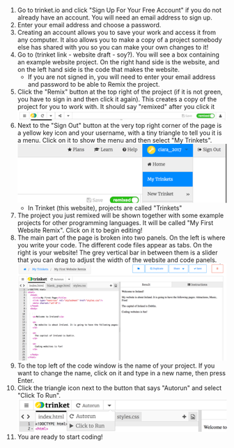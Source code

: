 1. Go to trinket.io and click "Sign Up For Your Free Account" if you do not already have an account. You will need an email address to sign up. 
2. Enter your email address and choose a password.
3. Creating an account allows you to save your work and access it from any computer. It also allows you to make a copy of a project somebody else has shared with you so you can make your own changes to it!
4. Go to \(trinket link - website draft - soy?\). You will see a box containing an example website project. On the right hand side is the website, and on the left hand side is the code that makes the website.
   * If you are not signed in, you will need to enter your email address and password to be able to Remix the project.
5. Click the "Remix" button at the top right of the project (if it is not green, you have to sign in and then click it again). This creates a copy of the project for you to work with. It should say "remixed" after you click it ![](/assets/remixedWide.png)
6. Next to the "Sign Out" button at the very top right corner of the page is a yellow key icon and your username, with a tiny triangle to tell you it is a menu. Click on it to show the menu and then select "My Trinkets". ![](/assets/MyTrinketsMenu.png)
   * In Trinket \(this website\), projects are called "Trinkets"
7. The project you just remixed will be shown together with some example projects for other programming languages. It will be called "My First Website Remix". Click on it to begin editing!
8. The main part of the page is broken into two panels. On the left is where you write your code. The different code files appear as tabs. On the right is your website! The grey vertical bar in between them is a slider that you can drag to adjust the width of the website and code panels. ![](/assets/TrinketProjectEditing.png)
9. To the top left of the code window is the name of your project. If you want to change the name, click on it and type in a new name, then press Enter.
10. Click the triangle icon next to the  button that says "Autorun" and select "Click To Run". ![](/assets/ClickToRun.png)
10. You are ready to start coding!



